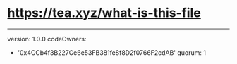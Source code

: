 # https://tea.xyz/what-is-this-file
---
version: 1.0.0
codeOwners:
  - '0x4CCb4f3B227Ce6e53FB381fe8f8D2f0766F2cdAB'
quorum: 1

